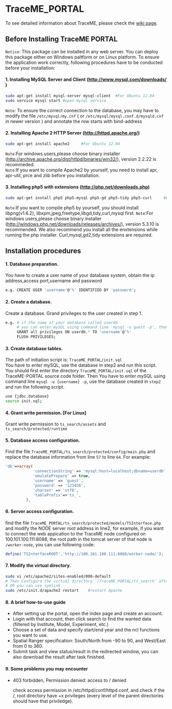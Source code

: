 # TraceME_PORTAL
To see detailed information about TraceME, please check the [wiki page](https://github.com/ECNU-RCGCEF/TraceME/wiki).
## Before Installing TraceME PORTAL
`Notice`: This package can be installed in any web server. You can deploy this package either on Windows paltform or on Linux platform. To ensure the application work correctly, following procedures have to be conducted before your installation:
#### 1.	Installing MySQL Server and Client (http://www.mysql.com/downloads/ )     
```Bash 
sudo apt-get install mysql-server mysql-client  #For Ubuntu 12.04
sudo service mysql start #open mysql service
``` 
`Note`: To ensure the correct connection to the database, you may have to modify the file `/etc/mysql/my.cnf` ( or `/etc/mysql/mysql.conf.d/mysqld.cnf` in newer version ) and annotate the row starts with bind-address
#### 2.	Installing Apache 2 HTTP Server (http://httpd.apache.org/)   
```Bash 
sudo apt-get install apache2     #For Ubuntu 12.04
``` 
`Note`:For windows users,please choose binary installer (http://archive.apache.org/dist/httpd/binaries/win32/), version 2.2.22 is recommeded.        
`Note`:If you want to compile Apache2 by yourself, you need to install apr, apr-util, prce and zlib before you installation.
#### 3.	Installing php5 with extensions (http://php.net/downloads.php)
```Bash 
sudo apt-get install php5 php5-mysql php5-gd php5-tidy php5-curl     #For Ubuntu 12.04
``` 
`Note`:If you want to compile php5 by yourself, you should install libpng(v1.6.2), libxpm,jpeg,freetype,libgd,tidy,curl,mysql first. 
`Note`:For windows users,please choose binary installer (http://windows.php.net/downloads/releases/archives/), version 5.3.10 is recommended. We also recommend you install all the enxtensions while running the php installer. Curl,mysql,gd2,tidy extensions are required.

## Installation procedures
#### 1.	Database preparation.     
You have to create a user name of your database system, obtain the ip address,access port,username and password
```Bash 
e.g. CREATE USER 'username'@'%' IDENTIFIED BY 'password'; 
```
#### 2.	Create a database.      
Create a database. Grand privileges to the user created in step 1.  
```Bash 
e.g. # if the name of your database called userdb
     # you can enter mySQL using command line 'mysql -u guest -p', then use following codes.
     GRANT all privileges ON userdb.* TO 'username'@'%'
     FLUSH PRIVILEGES;
```
#### 3.	Create database tables.      
The path of initiation script is: `TraceME_PORTAL/init.sql`     
You have to enter mySQL, use the database in step2 and run this script.      
You should first enter the directory `TraceME_PORTAL/init.sql` of the TraceME-PORTAL source code folder.
Then You have to enter mySQL using command line `mysql -u {username} -p`, use the database created in `step2` and run the following script.
```Bash 
use {jdbc.database}
source init.sql;
``` 
#### 4.	Grant write permission. [For Linux]     
Grant write permission to `ts_search/assets` and `ts_search/protected/runtime`       
#### 5. Database access configuration.     
Find the file `TraceME_PORTAL/ts_search/protected/config/main.php` and replace the database information from line `57` to line `64`. For example:
```php		
'db'=>array(
			'connectionString' => 'mysql:host=localhost;dbname=userdb',
			'emulatePrepare' => true,
			'username' => 'guest',
			'password' => '123456',
			'charset' => 'utf8',
            'tablePrefix'=>'ts_',
		 ),
``` 
#### 6. Server access configuration.       
find the file `TraceME_PORTAL/ts_search/protected/models/TSInterface.php` and modify the NODE server root address in line2, for example, if you want to connect the web appication to the TraceME node configured on 100.101.100.111:8088, the root path in the tomcat server of that node is  `/worker-node`, you can use following code:
```php
define('TSInterfaceROOT','http://100.101.100.111:8088/worker-node/');   
``` 
#### 7. Modify the virtual directory.     
```Bash 
sudo vi /etc/apache2/sites-enabled/000-default  
# Then Configure the virtual directory `/TraceME_PORTAL/ts_search` after "DocumentRoot" keyword
# OR you can use symlink
sudo /etc/init.d/apache2 restart    #restart Apache
``` 

#### 8. A brief how-to-use guide
- After setting up the portal, open the index page and create an account.
- Login with that account, then click search to find the wanted data (filtered by Institute, Model, Experiment, etc.)
- Choose a set of data and specify start/end year and the ncl functions you want to use.
- Spatial Ranger specification: South/North from -90 to 90, and West/East from 0 to 360.
- Submit task and view status/result in the redirected window, you can also download the result after task finished.

#### 9. Some problems you may encounter
- 403 forbidden, Permission denied: access to / denied

  check access permission in /etc/httpd/conf/httpd.conf, and check if the /, root directory have +x privileges (every level of the parent directories should have that priviledge).

